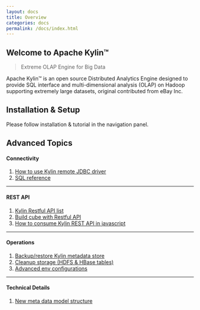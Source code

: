 ```yaml
---
layout: docs
title: Overview
categories: docs
permalink: /docs/index.html
---
```


Welcome to Apache Kylin™
------------  
> Extreme OLAP Engine for Big Data

Apache Kylin™ is an open source Distributed Analytics Engine designed to provide SQL interface and multi-dimensional analysis (OLAP) on Hadoop supporting extremely large datasets, original contributed from eBay Inc.

Installation & Setup
------------  

Please follow installation & tutorial in the navigation panel.

Advanced Topics
-------  

#### Connectivity

1. [How to use Kylin remote JDBC driver](howto/howto_jdbc.html)
2. [SQL reference](http://calcite.apache.org/)

---

#### REST API

1. [Kylin Restful API list](howto/howto_use_restapi.html)
2. [Build cube with Restful API](howto/howto_build_cube_with_restapi.html)
3. [How to consume Kylin REST API in javascript](howto/howto_use_restapi_in_js.html)

---

#### Operations

1. [Backup/restore Kylin metadata store](howto/howto_backup_metadata.html)
2. [Cleanup storage (HDFS & HBase tables)](howto/howto_cleanup_storage.html)
3. [Advanced env configurations](install/advance_settings.html)

---

#### Technical Details

1. [New meta data model structure](/development/new_metadata.html)




